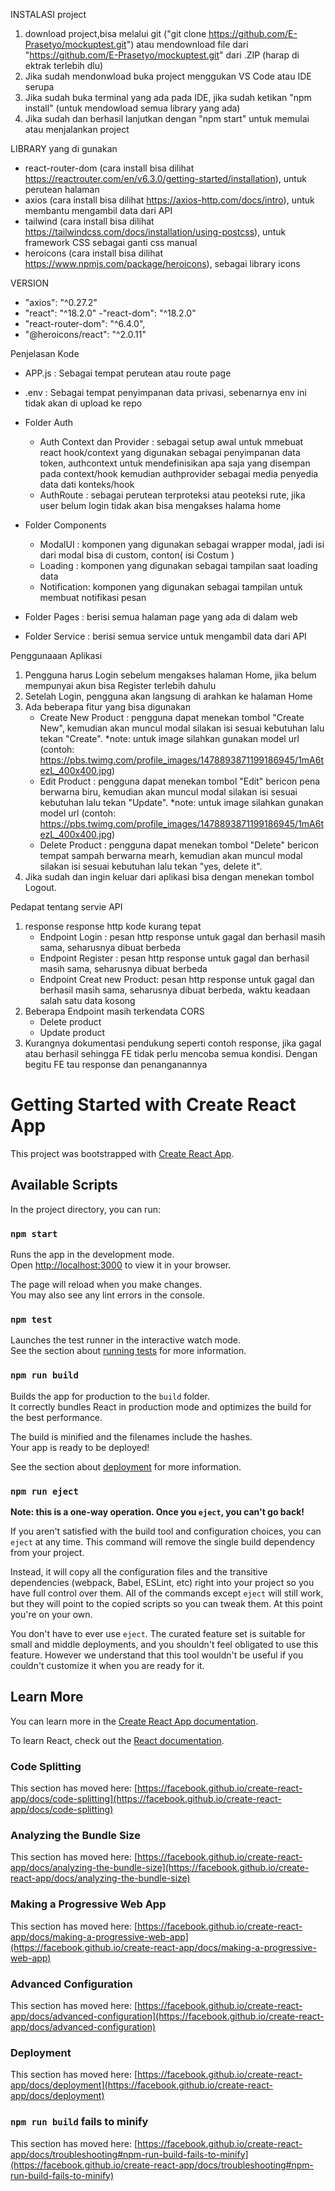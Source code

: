 INSTALASI project
1. download project,bisa melalui git ("git clone https://github.com/E-Prasetyo/mockuptest.git") atau mendownload file dari "https://github.com/E-Prasetyo/mockuptest.git" dari .ZIP (harap di ektrak terlebih dlu)
2. Jika sudah mendonwload buka project menggukan VS Code atau IDE serupa
3. Jika sudah buka terminal yang ada pada IDE, jika sudah ketikan "npm install" (untuk mendowload semua library yang ada)
4. Jika sudah dan berhasil lanjutkan dengan "npm start" untuk memulai atau menjalankan project

LIBRARY yang di gunakan
- react-router-dom (cara install bisa dilihat https://reactrouter.com/en/v6.3.0/getting-started/installation), untuk perutean halaman
- axios (cara install bisa dilihat https://axios-http.com/docs/intro),  untuk membantu mengambil data dari API
- tailwind (cara install bisa dilihat https://tailwindcss.com/docs/installation/using-postcss), untuk framework CSS sebagai ganti css manual
- heroicons (cara install bisa dilihat https://www.npmjs.com/package/heroicons), sebagai library icons

VERSION
- "axios": "^0.27.2"
- "react": "^18.2.0" 
-"react-dom": "^18.2.0"
- "react-router-dom": "^6.4.0",
- "@heroicons/react": "^2.0.11"

Penjelasan Kode

- APP.js : Sebagai tempat perutean atau route page
- .env : Sebagai tempat penyimpanan data privasi, sebenarnya env ini tidak akan di upload ke repo

- Folder Auth 
  * Auth Context dan Provider : sebagai setup awal untuk mmebuat react hook/context yang digunakan sebagai penyimpanan data token, authcontext untuk mendefinisikan apa saja yang disempan pada context/hook kemudian authprovider sebagai media penyedia data dati konteks/hook
  * AuthRoute : sebagai perutean terproteksi atau peoteksi rute, jika user belum login tidak akan bisa mengakses halama home
  
- Folder Components
  * ModalUI : komponen yang digunakan sebagai wrapper modal, jadi isi dari modal bisa di custom, conton(<Modal> isi Costum </Modal>)
  * Loading : komponen yang digunakan sebagai tampilan saat loading data
  * Notification: komponen yang digunakan sebagai tampilan untuk membuat notifikasi pesan

- Folder Pages : berisi semua halaman page yang ada di dalam web

- Folder Service : berisi semua service untuk mengambil data dari API

Penggunaaan Aplikasi
1. Pengguna harus Login sebelum mengakses halaman Home, jika belum mempunyai akun bisa Register terlebih dahulu
2. Setelah Login, pengguna akan langsung di arahkan ke halaman Home
3. Ada beberapa fitur yang bisa digunakan
   * Create New Product : pengguna dapat menekan tombol "Create New", kemudian akan muncul modal silakan isi sesuai kebutuhan lalu tekan "Create". *note: untuk image silahkan gunakan model url (contoh: https://pbs.twimg.com/profile_images/1478893871199186945/1mA6tezL_400x400.jpg)
   * Edit Product : pengguna dapat menekan tombol "Edit" bericon pena berwarna biru, kemudian akan muncul modal silakan isi sesuai kebutuhan lalu tekan "Update". *note: untuk image silahkan gunakan model url (contoh: https://pbs.twimg.com/profile_images/1478893871199186945/1mA6tezL_400x400.jpg)
   * Delete Product : pengguna dapat menekan tombol "Delete" bericon tempat sampah berwarna mearh, kemudian akan muncul modal silakan isi sesuai kebutuhan lalu tekan "yes, delete it". 
4. Jika sudah dan ingin keluar dari aplikasi bisa dengan menekan tombol Logout.


Pedapat tentang servie API 
1. response response http kode kurang tepat 
    * Endpoint Login : pesan http response untuk gagal dan berhasil masih sama, seharusnya dibuat berbeda
    * Endpoint Register : pesan http response untuk gagal dan berhasil masih sama, seharusnya dibuat berbeda
    * Endpoint Creat new Product: pesan http response untuk gagal dan berhasil masih sama, seharusnya dibuat berbeda, waktu keadaan salah satu data kosong 
2. Beberapa Endpoint masih terkendata CORS
    * Delete product
    * Update product
3. Kurangnya dokumentasi pendukung seperti contoh response, jika gagal atau berhasil sehingga FE tidak perlu mencoba semua kondisi. Dengan begitu FE tau response dan penanganannya
# Getting Started with Create React App

This project was bootstrapped with [Create React App](https://github.com/facebook/create-react-app).

## Available Scripts

In the project directory, you can run:

### `npm start`

Runs the app in the development mode.\
Open [http://localhost:3000](http://localhost:3000) to view it in your browser.

The page will reload when you make changes.\
You may also see any lint errors in the console.

### `npm test`

Launches the test runner in the interactive watch mode.\
See the section about [running tests](https://facebook.github.io/create-react-app/docs/running-tests) for more information.

### `npm run build`

Builds the app for production to the `build` folder.\
It correctly bundles React in production mode and optimizes the build for the best performance.

The build is minified and the filenames include the hashes.\
Your app is ready to be deployed!

See the section about [deployment](https://facebook.github.io/create-react-app/docs/deployment) for more information.

### `npm run eject`

**Note: this is a one-way operation. Once you `eject`, you can't go back!**

If you aren't satisfied with the build tool and configuration choices, you can `eject` at any time. This command will remove the single build dependency from your project.

Instead, it will copy all the configuration files and the transitive dependencies (webpack, Babel, ESLint, etc) right into your project so you have full control over them. All of the commands except `eject` will still work, but they will point to the copied scripts so you can tweak them. At this point you're on your own.

You don't have to ever use `eject`. The curated feature set is suitable for small and middle deployments, and you shouldn't feel obligated to use this feature. However we understand that this tool wouldn't be useful if you couldn't customize it when you are ready for it.

## Learn More

You can learn more in the [Create React App documentation](https://facebook.github.io/create-react-app/docs/getting-started).

To learn React, check out the [React documentation](https://reactjs.org/).

### Code Splitting

This section has moved here: [https://facebook.github.io/create-react-app/docs/code-splitting](https://facebook.github.io/create-react-app/docs/code-splitting)

### Analyzing the Bundle Size

This section has moved here: [https://facebook.github.io/create-react-app/docs/analyzing-the-bundle-size](https://facebook.github.io/create-react-app/docs/analyzing-the-bundle-size)

### Making a Progressive Web App

This section has moved here: [https://facebook.github.io/create-react-app/docs/making-a-progressive-web-app](https://facebook.github.io/create-react-app/docs/making-a-progressive-web-app)

### Advanced Configuration

This section has moved here: [https://facebook.github.io/create-react-app/docs/advanced-configuration](https://facebook.github.io/create-react-app/docs/advanced-configuration)

### Deployment

This section has moved here: [https://facebook.github.io/create-react-app/docs/deployment](https://facebook.github.io/create-react-app/docs/deployment)

### `npm run build` fails to minify

This section has moved here: [https://facebook.github.io/create-react-app/docs/troubleshooting#npm-run-build-fails-to-minify](https://facebook.github.io/create-react-app/docs/troubleshooting#npm-run-build-fails-to-minify)
